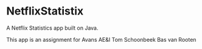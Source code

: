 # NetflixStatistix
A Netflix Statistics app built on Java.

This app is an assignment for Avans AE&I
Tom Schoonbeek
Bas van Rooten
